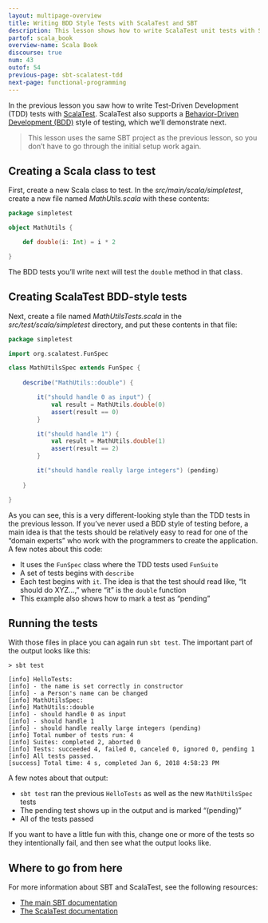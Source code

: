 ```yaml
---
layout: multipage-overview
title: Writing BDD Style Tests with ScalaTest and SBT
description: This lesson shows how to write ScalaTest unit tests with SBT in a behavior-driven development (TDD) style.
partof: scala_book
overview-name: Scala Book
discourse: true
num: 43
outof: 54
previous-page: sbt-scalatest-tdd
next-page: functional-programming
---
```




In the previous lesson you saw how to write Test-Driven Development (TDD) tests with [ScalaTest](http://www.scalatest.org). ScalaTest also supports a [Behavior-Driven Development (BDD)](https://dannorth.net/introducing-bdd/) style of testing, which we’ll demonstrate next.

>This lesson uses the same SBT project as the previous lesson, so you don’t have to go through the initial setup work again.



## Creating a Scala class to test

First, create a new Scala class to test. In the *src/main/scala/simpletest*, create a new file named *MathUtils.scala* with these contents:

```scala
package simpletest

object MathUtils {

    def double(i: Int) = i * 2

}
```

The BDD tests you’ll write next will test the `double` method in that class.



## Creating ScalaTest BDD-style tests

Next, create a file named *MathUtilsTests.scala* in the *src/test/scala/simpletest* directory, and put these contents in that file:

```scala
package simpletest

import org.scalatest.FunSpec

class MathUtilsSpec extends FunSpec {
  
    describe("MathUtils::double") {

        it("should handle 0 as input") {
            val result = MathUtils.double(0)
            assert(result == 0)
        }

        it("should handle 1") {
            val result = MathUtils.double(1)
            assert(result == 2)
        }

        it("should handle really large integers") (pending)
        
    }

}
```

As you can see, this is a very different-looking style than the TDD tests in the previous lesson. If you’ve never used a BDD style of testing before, a main idea is that the tests should be relatively easy to read for one of the “domain experts” who work with the programmers to create the application. A few notes about this code:

- It uses the `FunSpec` class where the TDD tests used `FunSuite`
- A set of tests begins with `describe`
- Each test begins with `it`. The idea is that the test should read like, “It should do XYZ...,” where “it” is the `double` function
- This example also shows how to mark a test as “pending”



## Running the tests

With those files in place you can again run `sbt test`. The important part of the output looks like this:

````
> sbt test

[info] HelloTests:
[info] - the name is set correctly in constructor
[info] - a Person's name can be changed
[info] MathUtilsSpec:
[info] MathUtils::double
[info] - should handle 0 as input
[info] - should handle 1
[info] - should handle really large integers (pending)
[info] Total number of tests run: 4
[info] Suites: completed 2, aborted 0
[info] Tests: succeeded 4, failed 0, canceled 0, ignored 0, pending 1
[info] All tests passed.
[success] Total time: 4 s, completed Jan 6, 2018 4:58:23 PM
````

A few notes about that output:

- `sbt test` ran the previous `HelloTests` as well as the new `MathUtilsSpec` tests
- The pending test shows up in the output and is marked “(pending)”
- All of the tests passed

If you want to have a little fun with this, change one or more of the tests so they intentionally fail, and then see what the output looks like.



## Where to go from here

For more information about SBT and ScalaTest, see the following resources:

- [The main SBT documentation](http://www.scala-sbt.org/documentation.html)
- [The ScalaTest documentation](http://www.scalatest.org/user_guide)








